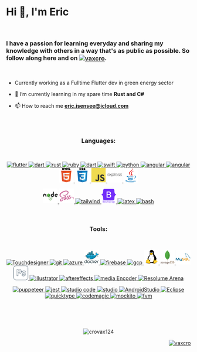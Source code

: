 <h1 align="left">Hi 👋, I'm Eric</h1>

<br />
<h3 align="left">I have a passion for learning everyday and sharing my knowledge with others in a way that's as public as possible. So follow along here and on <a href="https://twitter.com/vaxcro" target="blank"><img align="center" src="https://raw.githubusercontent.com/rahuldkjain/github-profile-readme-generator/master/src/images/icons/Social/twitter.svg" alt="vaxcro" height="30" width="40" /></a>.</h3>
<br />

- Currently working as a Fulltime Flutter dev in green energy sector

- 🌱 I’m currently learning in my spare time **Rust and C#** 

- 📫 How to reach me **eric.isensee@icloud.com**
          
<br />
<br />

<h3 align="center">Languages:</h3>
<br />
<p align="center"> 
<a href="https://flutter.dev" target="_blank" rel="noreferrer"> <img src="https://www.vectorlogo.zone/logos/flutterio/flutterio-icon.svg" alt="flutter" width="40" height="40"/> </a>
<a href="https://dart.dev" target="_blank" rel="noreferrer"> <img src="https://www.vectorlogo.zone/logos/dartlang/dartlang-icon.svg" alt="dart" width="40" height="40"/> </a> 
<a href="hhttps://www.rust-lang.org/" target="_blank" rel="noreferrer"> <img src="https://www.vectorlogo.zone/logos/rust-lang/rust-lang-ar21.png" alt="rust" width="80" height="40"/> </a>
<a href="https://www.ruby-lang.org/en/" target="_blank" rel="noreferrer"> <img src="https://upload.wikimedia.org/wikipedia/commons/7/73/Ruby_logo.svg" alt="ruby" width="80" height="40"/> </a>  
<a href="https://kotlinlang.org/" target="_blank" rel="noreferrer"> <img src="https://upload.wikimedia.org/wikipedia/commons/thumb/3/37/Kotlin_Icon_2021.svg/2048px-Kotlin_Icon_2021.svg.png" alt="dart" width="40" height="40"/> </a> 
<a href="https://developer.apple.com/swift/" target="_blank" rel="noreferrer"> <img src="https://seeklogo.com/images/S/swift-logo-7927855EB5-seeklogo.com.png" alt="swift" width="40" height="40"/> </a> 
<a href="https://www.python.org" target="_blank" rel="noreferrer"> <img src="https://upload.wikimedia.org/wikipedia/commons/thumb/c/c3/Python-logo-notext.svg/2048px-Python-logo-notext.svg.png" alt="python" width="40" height="40"/> </a> 
<a href="https://angular.io/" target="_blank" rel="noreferrer"> <img src="https://angular.io/assets/images/logos/angular/angular.svg" alt="angular" width="40" height="40"/> </a>
<a href="https://www.typescriptlang.org/" target="_blank" rel="noreferrer"> <img src="https://cdn.worldvectorlogo.com/logos/typescript-2.svg" alt="angular" width="40" height="40"/> </a>
<a href="https://www.w3.org/html/" target="_blank" rel="noreferrer"> <img src="https://raw.githubusercontent.com/devicons/devicon/master/icons/html5/html5-original-wordmark.svg" alt="html5" width="40" height="40"/> </a> 
<a href="https://www.w3schools.com/css/" target="_blank" rel="noreferrer"> <img src="https://raw.githubusercontent.com/devicons/devicon/master/icons/css3/css3-original-wordmark.svg" alt="css3" width="40" height="40"/> </a> 
<a href="https://developer.mozilla.org/en-US/docs/Web/JavaScript" target="_blank" rel="noreferrer"> <img src="https://raw.githubusercontent.com/devicons/devicon/master/icons/javascript/javascript-original.svg" alt="javascript" width="40" height="40"/> </a> 
<a href="https://expressjs.com" target="_blank" rel="noreferrer"> <img src="https://raw.githubusercontent.com/devicons/devicon/master/icons/express/express-original-wordmark.svg" alt="express" width="40" height="40"/> </a>  
<a href="https://www.java.com" target="_blank" rel="noreferrer"> <img src="https://raw.githubusercontent.com/devicons/devicon/master/icons/java/java-original.svg" alt="java" width="40" height="40"/> </a> 
<p align="center"> 
<a href="https://nodejs.org" target="_blank" rel="noreferrer"> <img src="https://raw.githubusercontent.com/devicons/devicon/master/icons/nodejs/nodejs-original-wordmark.svg" alt="nodejs" width="40" height="40"/> </a> 
<a href="https://sass-lang.com" target="_blank" rel="noreferrer"> <img src="https://raw.githubusercontent.com/devicons/devicon/master/icons/sass/sass-original.svg" alt="sass" width="40" height="40"/> </a> 
<a href="https://tailwindcss.com/" target="_blank" rel="noreferrer"> <img src="https://www.vectorlogo.zone/logos/tailwindcss/tailwindcss-icon.svg" alt="tailwind" width="40" height="40"/> </a> 
<a href="https://getbootstrap.com" target="_blank" rel="noreferrer"> <img src="https://raw.githubusercontent.com/devicons/devicon/master/icons/bootstrap/bootstrap-plain-wordmark.svg" alt="bootstrap" width="40" height="40"/> </a> 
<a href="undefined" target="_blank"> <img src="https://upload.wikimedia.org/wikipedia/commons/9/92/LaTeX_logo.svg" alt="latex" width="40" height="40"/> </a> 
<a href="https://www.gnu.org/software/bash/" target="_blank" rel="noreferrer"> <img src="https://www.vectorlogo.zone/logos/gnu_bash/gnu_bash-icon.svg" alt="bash" width="40" height="40"/> </a>

         


  
<br />
<br />
<br />
          
<h3 align="center">Tools:</h3>
<br />
<p align="center">
<a href="https://derivative.ca/" target="_blank" rel="noreferrer"> <img src="https://derivative.ca/sites/default/files/styles/project_teaser_small/public/field/image/derivativeiconinvert_1.png" alt="Touchdesigner" width="40" height="40"/> </a>   
<a href="https://git-scm.com/" target="_blank" rel="noreferrer"> <img src="https://www.vectorlogo.zone/logos/git-scm/git-scm-icon.svg" alt="git" width="40" height="40"/> </a>  
<a href="https://azure.microsoft.com/en-in/" target="_blank" rel="noreferrer"> <img src="https://www.vectorlogo.zone/logos/microsoft_azure/microsoft_azure-icon.svg" alt="azure" width="40" height="40"/> </a>
<a href="https://www.docker.com/" target="_blank" rel="noreferrer"> <img src="https://raw.githubusercontent.com/devicons/devicon/master/icons/docker/docker-original-wordmark.svg" alt="docker" width="40" height="40"/> </a>
<a href="https://firebase.google.com/" target="_blank" rel="noreferrer"> <img src="https://www.vectorlogo.zone/logos/firebase/firebase-icon.svg" alt="firebase" width="40" height="40"/> </a>
<a href="https://cloud.google.com" target="_blank" rel="noreferrer"> <img src="https://www.vectorlogo.zone/logos/google_cloud/google_cloud-icon.svg" alt="gcp" width="40" height="40"/> </a> 
<a href="https://www.linux.org/" target="_blank" rel="noreferrer"> <img src="https://raw.githubusercontent.com/devicons/devicon/master/icons/linux/linux-original.svg" alt="linux" width="40" height="40"/> </a> 
<a href="https://www.mongodb.com/" target="_blank" rel="noreferrer"> <img src="https://raw.githubusercontent.com/devicons/devicon/master/icons/mongodb/mongodb-original-wordmark.svg" alt="mongodb" width="40" height="40"/> </a> 
<a href="https://www.mysql.com/" target="_blank" rel="noreferrer"> <img src="https://raw.githubusercontent.com/devicons/devicon/master/icons/mysql/mysql-original-wordmark.svg" alt="mysql" width="40" height="40"/> </a>
<a href="https://www.photoshop.com/en" target="_blank" rel="noreferrer"> <img src="https://raw.githubusercontent.com/devicons/devicon/master/icons/photoshop/photoshop-line.svg" alt="photoshop" width="40" height="40"/> </a> 
<a href="https://www.adobe.com/in/products/illustrator.html" target="_blank" rel="noreferrer"> <img src="https://www.vectorlogo.zone/logos/adobe_illustrator/adobe_illustrator-icon.svg" alt="illustrator" width="40" height="40"/> </a>
<a href="https://www.adobe.com/products/aftereffects.html" target="_blank" rel="noreferrer"> <img src="https://www.adobe.com/content/dam/cc/us/en/products/ccoverview/ae_cc_app_RGB.svg" alt="aftereffects" width="40" height="40"/> </a>
<a href="https://www.adobe.com/products/media-encoder.html" target="_blank" rel="noreferrer"> <img src="https://upload.wikimedia.org/wikipedia/commons/thumb/5/5a/Adobe_Media_Encoder_Icon.svg/2101px-Adobe_Media_Encoder_Icon.svg.png" alt="media Encoder" width="40" height="40"/> </a>
<a href="https://resolume.com/" target="_blank" rel="noreferrer"> <img src="https://www.resolume.com/gfx/arena7icon.svg" alt="Resolume Arena" width="40" height="40"/> </a>
          
<p align="center">
<a href="https://github.com/puppeteer/puppeteer" target="_blank" rel="noreferrer"> <img src="https://www.vectorlogo.zone/logos/pptrdev/pptrdev-official.svg" alt="puppeteer" width="40" height="40"/> </a>
</a> <a href="https://jestjs.io" target="_blank" rel="noreferrer"> <img src="https://www.vectorlogo.zone/logos/jestjsio/jestjsio-icon.svg" alt="jest" width="40" height="40"/> </a>
<a href="https://code.visualstudio.com/" target="_blank" rel="noreferrer"> <img src="https://www.vectorlogo.zone/logos/visualstudio_code/visualstudio_code-ar21.svg" alt="studio code" width="60" height="40"/> </a>
<a href="https://visualstudio.microsoft.com/de/" target="_blank" rel="noreferrer"> <img src="https://visualstudio.microsoft.com/wp-content/uploads/2021/10/Product-Icon.svg" alt="studio" width="40" height="40"/> </a>
<a href="https://developer.android.com/studio" target="_blank" rel="noreferrer"> <img src="https://upload.wikimedia.org/wikipedia/commons/9/92/Android_Studio_Trademark.svg" alt="AndroidStudio" width="80" height="40"/> </a>
<a href="https://www.eclipse.org/" target="_blank" rel="noreferrer"> <img src="https://upload.wikimedia.org/wikipedia/commons/thumb/c/cf/Eclipse-SVG.svg/1200px-Eclipse-SVG.svg.png" alt="Eclipse" width="40" height="40"/> </a>
<a href="https://quicktype.io/" target="_blank" rel="noreferrer"> <img src="https://quicktype.io/images/logo-small-dark.svg" alt="quicktype" width="40" height="40"/> </a>
<a href="https://codemagic.io/start/" target="_blank" rel="noreferrer"> <img src="https://www.svgrepo.com/show/330188/codemagic.svg" alt="codemagic" width="40" height="40"/>
<a href="https://site.mockito.org/" target="_blank" rel="noreferrer"> <img src="https://upload.wikimedia.org/wikipedia/commons/2/2c/Mockito_Logo.png" alt="mockito" width="80" height="40"/> </a>
<a href="https://fvm.app/" target="_blank" rel="noreferrer"> <img src="https://fvm.app/img/logo.svg" alt="fvm" width="40" height="40"/> </a>          
          

</p>
<br />
<br />
<br />
<p align="center"><img align="center" src="https://github-readme-stats.vercel.app/api/top-langs?username=crovax124&show_icons=true&locale=en&layout=compact&theme=dark" alt="crovax124" /></p>


</p>
<p align="right"> <a href="https://twitter.com/vaxcro" target="blank"><img src="https://img.shields.io/twitter/follow/vaxcro?logo=twitter&style=for-the-badge" alt="vaxcro" /></a> </p>
